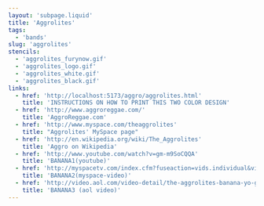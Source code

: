 ```yaml
---
layout: 'subpage.liquid'
title: 'Aggrolites'
tags:
  - 'bands'
slug: 'aggrolites'
stencils:
  - 'aggrolites_furynow.gif'
  - 'aggrolites_logo.gif'
  - 'aggrolites_white.gif'
  - 'aggrolites_black.gif'
links:
  - href: 'http://localhost:5173/aggro/aggrolites.html'
    title: 'INSTRUCTIONS ON HOW TO PRINT THIS TWO COLOR DESIGN'
  - href: 'http://www.aggroreggae.com/'
    title: 'AggroReggae.com'
  - href: 'http://www.myspace.com/theaggrolites'
    title: "Aggrolites' MySpace page"
  - href: 'http://en.wikipedia.org/wiki/The_Aggrolites'
    title: 'Aggro on Wikipedia'
  - href: 'http://www.youtube.com/watch?v=gm-m9SoCQQA'
    title: 'BANANA1(youtube)'
  - href: 'http://myspacetv.com/index.cfm?fuseaction=vids.individual&videoid=23374386'
    title: 'BANANA2(myspace-video)'
  - href: 'http://video.aol.com/video-detail/the-aggrolites-banana-yo-gabba-gabba/1927004843'
    title: 'BANANA3 (aol video)'
---
```

